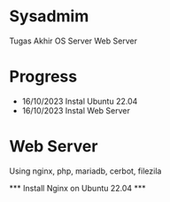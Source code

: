 # Sysadmim
Tugas Akhir OS Server Web Server

# Progress
- 16/10/2023 Instal Ubuntu 22.04
- 16/10/2023 Instal Web Server

# Web Server
Using nginx, php, mariadb, cerbot, filezila 

*** Install Nginx on Ubuntu 22.04 ***


